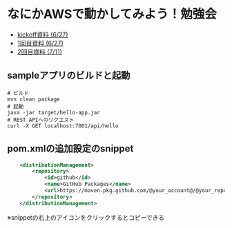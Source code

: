 # なにかAWSで動かしてみよう！勉強会
- [kickoff資料 (6/27)](https://drive.google.com/file/d/13UmDCY0It_p6k5LcnncdKVXB5xfEkQYv/view?usp=sharing)
- [1回目資料 (6/27)](https://drive.google.com/file/d/13Vtnb3wu9G2vnnJ2a7LoDRNizRwdMbnO/view?usp=sharing)
- [2回目資料 (7/11)](https://drive.google.com/file/d/14IaxcRxUXRfw2uOcvdqJFo8Iy5ukA-la/view)

## sampleアプリのビルドと起動
```shell
# ビルド
mvn clean package
# 起動
java -jar target/hello-app.jar
# REST APIへのリクエスト
curl -X GET localhost:7001/api/hello
```
## pom.xmlの追加設定のsnippet
```xml
	<distributionManagement>
		<repository>
			<id>github</id>
			<name>GitHub Packages</name>
			<url>https://maven.pkg.github.com/@your_account@/@your_repository@</url>
		</repository>
	</distributionManagement>
```
※snippetの右上のアイコンをクリックするとコピーできる
